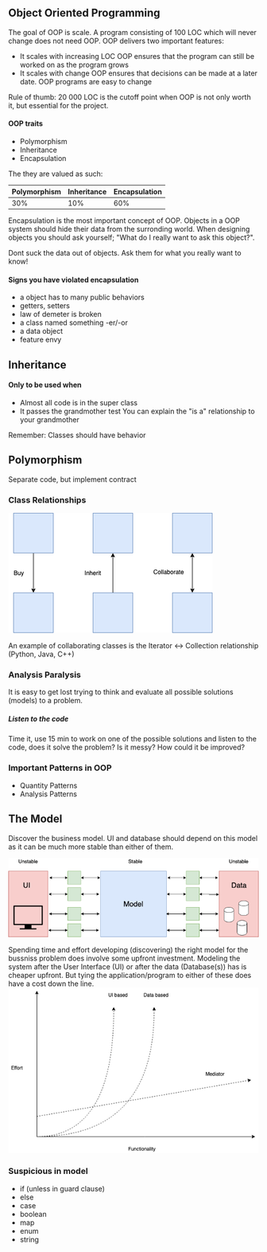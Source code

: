 
## Object Oriented Programming

The goal of OOP is scale. A program consisting of 100 LOC which will never change does not need OOP.
OOP delivers two important features:
- It scales with increasing LOC
    OOP ensures that the program can still be worked on as the program grows
- It scales with change
    OOP ensures that decisions can be made at a later date. OOP programs are easy to change

Rule of thumb:
20 000 LOC is the cutoff point when OOP is not only worth it, but essential for the project.

#### OOP traits
 - Polymorphism
 - Inheritance
 - Encapsulation

The they are valued as such:

| Polymorphism | Inheritance | Encapsulation |
|--------------|--------------|---------------|
| 30%          | 10%          | 60%           |


Encapsulation is the most important concept of OOP. Objects in a OOP system should hide their data from the surronding world.
When designing objects you should ask yourself; "What do I really want to ask this object?".

Dont suck the data out of objects. Ask them for what you really want to know!


#### Signs you have violated encapsulation

 - a object has to many public behaviors
 - getters, setters
 - law of demeter is broken
 - a class named something -er/-or
 - a data object
 - feature envy


## Inheritance
#### Only to be used when
- Almost all code is in the super class
- It passes the grandmother test
    You can explain the "is a" relationship to your grandmother

Remember: Classes should have behavior

## Polymorphism

Separate code, but implement contract

 
 ### Class Relationships

 ![Class relationships](resources/class_relationships.png)

 An example of collaborating classes is the Iterator <-> Collection relationship (Python, Java, C++)



### Analysis Paralysis

It is easy to get lost trying to think and evaluate all possible solutions (models) to a problem.

##### Listen to the code

Time it, use 15 min to work on one of the possible solutions and listen to the code, does it solve the problem? Is it messy? How could it be improved?


### Important Patterns in OOP

 - Quantity Patterns
 - Analysis Patterns


## The Model

Discover the business model. UI and database should depend on this model as it can be much more stable than either of them.

![Mediator Pattern Image](resources/mediator_pattern.png)


Spending time and effort developing (discovering) the right model for the bussniss problem does involve some upfront investment.
Modeling the system after the User Interface (UI) or after the data (Database(s)) has is cheaper upfront. But tying the application/program to either of these does have a cost down the line.
![Modeling effort cost plot](resources/effort_functionality_plot.png)

### Suspicious in model
- if (unless in guard clause)
- else
- case
- boolean
- map
- enum
- string

